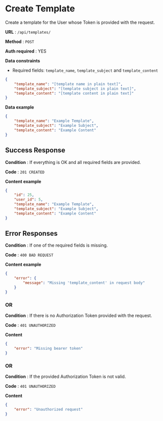 # Create Template

Create a template for the User whose Token is provided with the request.

**URL** : `/api/templates/`

**Method** : `POST`

**Auth required** : YES

**Data constraints**

* Required fields: `template_name`, `template_subject` and `template_content`

```json
{
    "template_name": "[template name in plain text]",
    "template_subject": "[template subject in plain text]",
    "template_content": "[template content in plain text]"
}
```

**Data example**

```json
{
    "template_name": "Example Template",
    "template_subject": "Example Subject",
    "template_content": "Example Content"
}
```

## Success Response

**Condition** : If everything is OK and all required fields are provided.

**Code** : `201 CREATED`

**Content example**

```json
{
    "id": 25,
    "user_id": 5,
    "template_name": "Example Template",
    "template_subject": "Example Subject",
    "template_content": "Example Content"
}
```

## Error Responses

**Condition** : If one of the required fields is missing.

**Code** : `400 BAD REQUEST`

**Content example**

```json
{
    "error": {
        "message": "Missing 'template_content' in request body"
    }
}
```

### OR

**Condition** : If there is no Authorization Token provided with the request.

**Code** : `401 UNAUTHORIZED`

**Content**

```json
{
    "error": "Missing bearer token"
}
```
### OR

**Condition** : If the provided Authorization Token is not valid.

**Code** : `401 UNAUTHORIZED`

**Content**

```json
{
    "error": "Unauthorized request"
}
```
